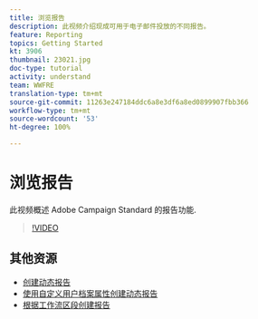```yaml
---
title: 浏览报告
description: 此视频介绍现成可用于电子邮件投放的不同报告。
feature: Reporting
topics: Getting Started
kt: 3906
thumbnail: 23021.jpg
doc-type: tutorial
activity: understand
team: WWFRE
translation-type: tm+mt
source-git-commit: 11263e247184ddc6a8e3df6a8ed0899907fbb366
workflow-type: tm+mt
source-wordcount: '53'
ht-degree: 100%

---
```



# 浏览报告

此视频概述 Adobe Campaign Standard 的报告功能.

>[!VIDEO](https://video.tv.adobe.com/v/23021?quality=12)

## 其他资源

* [创建动态报告](/help/reporting/creating-a-dynamic-report.md)
* [使用自定义用户档案属性创建动态报告](/help/reporting/custom-profile-attributes-dynamic-reports.md)
* [根据工作流区段创建报告](/help/reporting/report-on-workflow-segments.md)
